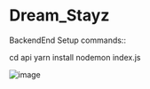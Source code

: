 ﻿# Dream_Stayz
BackendEnd Setup commands::

cd api
yarn install
nodemon index.js

 ![image](https://github.com/panghal007/Dream_Stayz/assets/108991691/a25c6c20-a244-4ea2-93da-efbbceb555f2)


